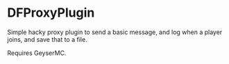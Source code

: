 # DFProxyPlugin
Simple hacky proxy plugin to send a basic message, and log when a player joins, and save that to a file.

Requires GeyserMC.